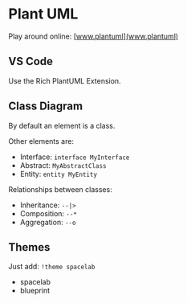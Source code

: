 # Plant UML

Play around online: [www.plantuml](www.plantuml)

## VS Code
Use the Rich PlantUML Extension.

## Class Diagram

By default an element is a class.

Other elements are:

- Interface: `interface MyInterface`
- Abstract: `MyAbstractClass`
- Entity: `entity MyEntity`

Relationships between classes:

- Inheritance: `--|>`
- Composition: `--*`
- Aggregation: `--o`

## Themes

Just add: `!theme spacelab`

- spacelab
- blueprint